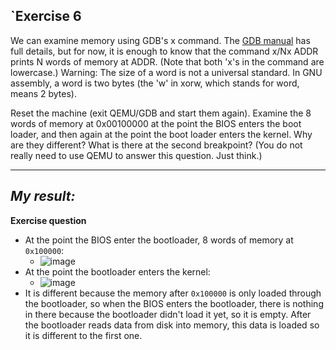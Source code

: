 `**Exercise 6**
---

We can examine memory using GDB's x command. The [GDB manual](https://sourceware.org/gdb/current/onlinedocs/gdb/Memory.html) has full details, but for now, it is enough to know that the command x/Nx ADDR prints N words of memory at ADDR. (Note that both 'x's in the command are lowercase.) Warning: The size of a word is not a universal standard. In GNU assembly, a word is two bytes (the 'w' in xorw, which stands for word, means 2 bytes).

Reset the machine (exit QEMU/GDB and start them again). Examine the 8 words of memory at 0x00100000 at the point the BIOS enters the boot loader, and then again at the point the boot loader enters the kernel. Why are they different? What is there at the second breakpoint? (You do not really need to use QEMU to answer this question. Just think.)

---

***My result:***
---

**Exercise question**
- At the point the BIOS enter the bootloader, 8 words of memory at `0x100000`:
  - ![image](https://github.com/vilesport/General-Xv6/assets/89498002/2c4bd9c1-2a43-4dc2-8545-3677bc53831c)
- At the point the bootloader enters the kernel:
  - ![image](https://github.com/vilesport/General-Xv6/assets/89498002/dcd3738b-f70f-4a93-93e6-3f8e3e46d208)
- It is different because the memory after `0x100000` is only loaded through the bootloader, so when the BIOS enters the bootloader, there is nothing in there because the bootloader didn't load it yet, so it is empty. After the bootloader reads data from disk into memory, this data is loaded so it is different to the first one.



